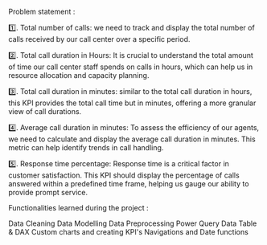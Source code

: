 Problem statement :

1️⃣. Total number of calls: we need to track and display the total number of calls received by our call center over a specific period.

2️⃣. Total call duration in Hours: It is crucial to understand the total amount of time our call center staff spends on calls in hours, which can help us in resource allocation and capacity planning.

3️⃣. Total call duration in minutes: similar to the total call duration in hours, this KPI provides the total call time but in minutes, offering a more granular view of call durations.

4️⃣. Average call duration in minutes: To assess the efficiency of our agents, we need to calculate and display the average call duration in minutes. This metric can help identify trends in call handling.

5️⃣. Response time percentage: Response time is a critical factor in customer satisfaction. This KPI should display the percentage of calls answered within a predefined time frame, helping us gauge our ability to provide prompt service.

Functionalities learned during the project :

 Data Cleaning
 Data Modelling
 Data Preprocessing
 Power Query
 Data Table & DAX
 Custom charts and creating KPI's
 Navigations and Date functions
